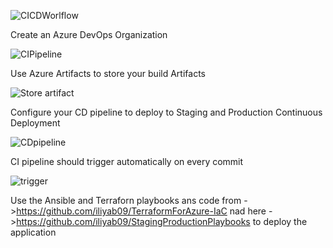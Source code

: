 ![CICDWorlflow](https://user-images.githubusercontent.com/16802411/139965225-d40eac2c-3931-4b36-b450-872ff214d802.png)

Create an Azure DevOps Organization

![CIPipeline](https://user-images.githubusercontent.com/16802411/139965365-88ca738c-f4f8-4879-b8d2-69ec9b16a5a4.png)

Use Azure Artifacts to store your build Artifacts

![Store artifact](https://user-images.githubusercontent.com/16802411/139965463-4f5841f8-d801-4c7b-8b02-f4cc496b9462.png)

Configure your CD pipeline to deploy to Staging and Production Continuous Deployment

![CDpipeline](https://user-images.githubusercontent.com/16802411/140539181-d07f46c9-4b3c-4411-bb4c-ecc33e31bffe.png)

CI pipeline should trigger automatically on every commit

![trigger](https://user-images.githubusercontent.com/16802411/139965879-ea889dcb-8e5e-45fe-857f-662d8977a18b.png)

Use the Ansible and Terraforn playbooks ans code from ->https://github.com/iliyab09/TerraformForAzure-IaC nad here ->https://github.com/iliyab09/StagingProductionPlaybooks to deploy the application
